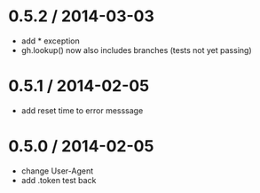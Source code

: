 
0.5.2 / 2014-03-03
==================

 * add * exception
 * gh.lookup() now also includes branches (tests not yet passing)

0.5.1 / 2014-02-05
==================

 * add reset time to error messsage

0.5.0 / 2014-02-05
==================

 * change User-Agent
 * add .token test back
